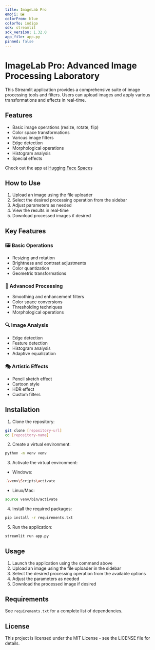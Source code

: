 ```yaml
---
title: ImageLab Pro
emoji: 🖼️
colorFrom: blue
colorTo: indigo
sdk: streamlit
sdk_version: 1.32.0
app_file: app.py
pinned: false
---
```


# ImageLab Pro: Advanced Image Processing Laboratory

This Streamlit application provides a comprehensive suite of image processing tools and filters. Users can upload images and apply various transformations and effects in real-time.

## Features

- Basic image operations (resize, rotate, flip)
- Color space transformations
- Various image filters
- Edge detection
- Morphological operations
- Histogram analysis
- Special effects

Check out the app at [Hugging Face Spaces](https://huggingface.co/spaces/jarondon82/StreamliteProject)

## How to Use

1. Upload an image using the file uploader
2. Select the desired processing operation from the sidebar
3. Adjust parameters as needed
4. View the results in real-time
5. Download processed images if desired

## Key Features

### 🖼️ Basic Operations
- Resizing and rotation
- Brightness and contrast adjustments
- Color quantization
- Geometric transformations

### 🎨 Advanced Processing
- Smoothing and enhancement filters
- Color space conversions
- Thresholding techniques
- Morphological operations

### 🔍 Image Analysis
- Edge detection
- Feature detection
- Histogram analysis
- Adaptive equalization

### 🎭 Artistic Effects
- Pencil sketch effect
- Cartoon style
- HDR effect
- Custom filters

## Installation

1. Clone the repository:
```bash
git clone [repository-url]
cd [repository-name]
```

2. Create a virtual environment:
```bash
python -m venv venv
```

3. Activate the virtual environment:
- Windows:
```bash
.\venv\Scripts\activate
```
- Linux/Mac:
```bash
source venv/bin/activate
```

4. Install the required packages:
```bash
pip install -r requirements.txt
```

5. Run the application:
```bash
streamlit run app.py
```

## Usage

1. Launch the application using the command above
2. Upload an image using the file uploader in the sidebar
3. Select the desired processing operation from the available options
4. Adjust the parameters as needed
5. Download the processed image if desired

## Requirements

See `requirements.txt` for a complete list of dependencies.

## License

This project is licensed under the MIT License - see the LICENSE file for details. 